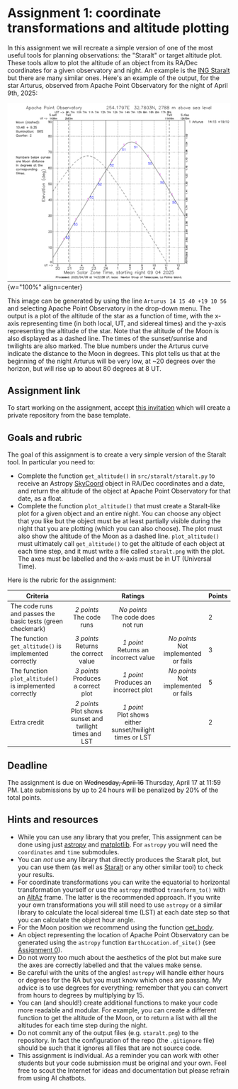 # Assignment 1: coordinate transformations and altitude plotting

In this assignment we will recreate a simple version of one of the most useful tools for planning observations: the "Staralt" or target altitude plot. These tools allow to plot the altitude of an object from its RA/Dec coordinates for a given observatory and night. An example is the [ING Staralt](https://astro.ing.iac.es/staralt/) but there are many similar ones. Here's an example of the output, for the star Arturus, observed from Apache Point Observatory for the night of April 9th, 2025:

![Staralt example](./images/staralt-arturus.png){w="100%" align=center}

This image can be generated by using the line `Arturus 14 15 40 +19 10 56` and selecting Apache Point Observatory in the drop-down menu. The output is a plot of the altitude of the star as a function of time, with the x-axis representing time (in both local, UT, and sidereal times) and the y-axis representing the altitude of the star. Note that the altitude of the Moon is also displayed as a dashed line. The times of the sunset/sunrise and twilights are also marked. The blue numbers under the Arturus curve indicate the distance to the Moon in degrees. This plot tells us that at the beginning of the night Arturus will be very low, at ~20 degrees over the horizon, but will rise up to about 80 degrees at 8 UT.

## Assignment link

To start working on the assignment, accept [this invitation](https://classroom.github.com/a/KmBuoUO8) which will create a private repository from the base template.

## Goals and rubric

The goal of this assignment is to create a very simple version of the Staralt tool. In particular you need to:

- Complete the function `get_altitude()` in `src/staralt/staralt.py` to receive an Astropy [SkyCoord](https://docs.astropy.org/en/stable/api/astropy.coordinates.SkyCoord.html) object in RA/Dec coordinates and a date, and return the altitude of the object at Apache Point Observatory for that date, as a float.
- Complete the function `plot_altitude()` that must create a Staralt-like plot for a given object and an entire night. You can choose any object that you like but the object must be at least partially visible during the night that you are plotting (which you can also choose). The plot must also show the altitude of the Moon as a dashed line. `plot_altitude()` must ultimately call `get_altitude()` to get the altitude of each object at each time step, and it must write a file called `staralt.png` with the plot. The axes must be labelled and the x-axis must be in UT (Universal Time).

Here is the rubric for the assignment:

| Criteria                                                   |                                                            |                           Ratings                           |                                         | Points |
| ---------------------------------------------------------- | :--------------------------------------------------------: | :---------------------------------------------------------: | :-------------------------------------: | ------ |
| The code runs and passes the basic tests (green checkmark) |                _2 points_<br>The code runs                 |            _No points_<br>The code does not run             |                                         | 2      |
| The function `get_altitude()` is implemented correctly     |          _3 points_<br>Returns the correct value           |           _1 point_<br>Returns an incorrect value           | _No points_<br>Not implemented or fails | 3      |
| The function `plot_altitude()` is implemented correctly    |           _3 points_<br>Produces a correct plot            |           _1 point_<br>Produces an incorrect plot           | _No points_<br>Not implemented or fails | 5      |
| Extra credit                                               | _2 points_<br>Plot shows sunset and twilight times and LST | _1 point_<br>Plot shows either sunset/twilight times or LST |                                         | 2      |

## Deadline

The assignment is due on ~~Wednesday, April 16~~ Thursday, April 17 at 11:59 PM. Late submissions by up to 24 hours will be penalized by 20% of the total points.

## Hints and resources

- While you can use any library that you prefer, This assignment can be done using just [astropy](https://docs.astropy.org/en/stable/) and [matplotlib](https://matplotlib.org/stable/index.html). For `astropy` you will need the `coordinates` and `time` submodules.
- You can _not_ use any library that directly produces the Staralt plot, but you can use them (as well as [Staralt](https://astro.ing.iac.es/staralt/) or any other similar tool) to check your results.
- For coordinate transformations you can write the equatorial to horizontal transformation yourself or use the `astropy` method `transform_to()` with an [AltAz](https://docs.astropy.org/en/stable/api/astropy.coordinates.AltAz.html) frame. The latter is the recommended approach. If you write your own transformations you will still need to use `astropy` or a similar library to calculate the local sidereal time (LST) at each date step so that you can calculate the object hour angle.
- For the Moon position we recommend using the function [get_body](https://docs.astropy.org/en/latest/api/astropy.coordinates.get_body.html).
- An object representing the location of Apache Point Observatory can be generated using the `astropy` function `EarthLocation.of_site()` (see [Assignment 0](../assignment_0/assignment_0.md)).
- Do not worry too much about the aesthetics of the plot but make sure the axes are correctly labelled and that the values make sense.
- Be careful with the units of the angles! `astropy` will handle either hours or degrees for the RA but you must know which ones are passing. My advice is to use degrees for everything; remember that you can convert from hours to degrees by multiplying by 15.
- You can (and should!) create additional functions to make your code more readable and modular. For example, you can create a different function to get the altitude of the Moon, or to return a list with all the altitudes for each time step during the night.
- Do not commit any of the output files (e.g. `staralt.png`) to the repository. In fact the configuration of the repo (the `.gitignore` file) should be such that it ignores all files that are not source code.
- This assignment is individual. As a reminder you can work with other students but your code submission must be original and your own. Feel free to scout the Internet for ideas and documentation but please refrain from using AI chatbots.
